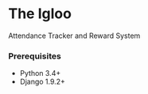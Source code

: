 # The Igloo

Attendance Tracker and Reward System

### Prerequisites

- Python 3.4+
- Django 1.9.2+
